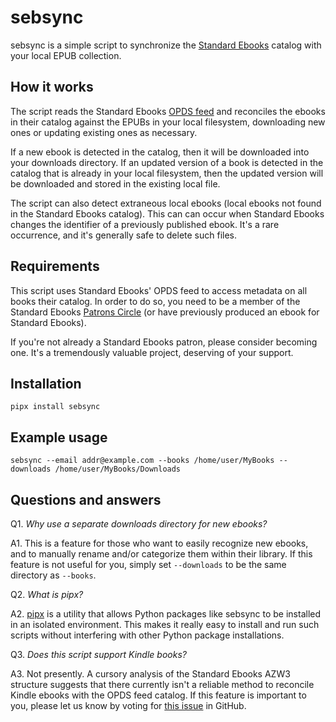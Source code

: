 # sebsync

sebsync is a simple script to synchronize the [Standard Ebooks](https://standardebooks.org/)
catalog with your local EPUB collection.

## How it works

The script reads the Standard Ebooks [OPDS feed](https://standardebooks.org/feeds) and
reconciles the ebooks in their catalog against the EPUBs in your local filesystem,
downloading new ones or updating existing ones as necessary.

If a new ebook is detected in the catalog, then it will be downloaded into your downloads
directory. If an updated version of a book is detected in the catalog that is already in your
local filesystem, then the updated version will be downloaded and stored in the existing local
file.

The script can also detect extraneous local ebooks (local ebooks not found in the Standard
Ebooks catalog). This can can occur when Standard Ebooks changes the identifier of a previously
published ebook. It's a rare occurrence, and it's generally safe to delete such files.

## Requirements

This script uses Standard Ebooks' OPDS feed to access metadata on all books their catalog. In
order to do so, you need to be a member of the Standard Ebooks
[Patrons Circle](https://standardebooks.org/donate#patrons-circle) (or have previously produced
an ebook for Standard Ebooks).

If you're not already a Standard Ebooks patron, please consider becoming one. It's a
tremendously valuable project, deserving of your support.

## Installation

```
pipx install sebsync
```

## Example usage

```
sebsync --email addr@example.com --books /home/user/MyBooks --downloads /home/user/MyBooks/Downloads
```

## Questions and answers

Q1. *Why use a separate downloads directory for new ebooks?*

A1. This is a feature for those who want to easily recognize new ebooks, and to manually
rename and/or categorize them within their library. If this feature is not useful for you,
simply set `--downloads` to be the same directory as `--books`.

Q2. *What is pipx?*

A2. [pipx](https://pipx.pypa.io/) is a utility that allows Python packages like sebsync to
be installed in an isolated environment. This makes it really easy to install and run such
scripts without interfering with other Python package installations.

Q3. *Does this script support Kindle books?*

A3. Not presently. A cursory analysis of the Standard Ebooks AZW3 structure suggests that there
currently isn't a reliable method to reconcile Kindle ebooks with the OPDS feed catalog. If
this feature is important to you, please let us know by voting for
[this issue](https://github.com/pbryan/sebsync/issues/2) in GitHub.
